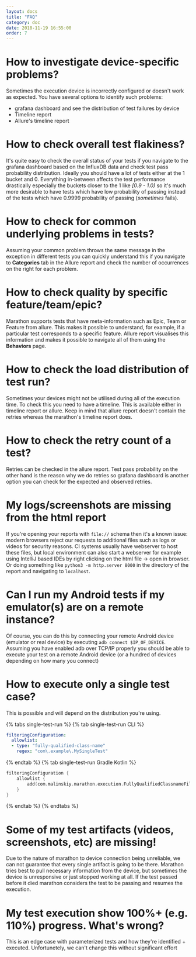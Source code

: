 ```yaml
---
layout: docs
title: "FAQ"
category: doc
date: 2018-11-19 16:55:00
order: 7
---
```


# How to investigate device-specific problems?
Sometimes the execution device is incorrectly configured or doesn't work as expected. You have several options to identify such problems:
* grafana dashboard and see the distribution of test failures by device
* Timeline report
* Allure's timeline report

# How to check overall test flakiness?
It's quite easy to check the overall status of your tests if you navigate to the grafana dashboard based on the InfluxDB data and check
 test pass probability distribution. Ideally you should have a lot of tests either at the 1 bucket and 0. Everything in-between affects the
 test performance drastically especially the buckets closer to the 1 like *[0.9 - 1.0)* so it's much more desirable to have tests which have
 low probability of passing instead of the tests which have 0.9999 probability of passing (*sometimes* fails).

# How to check for common underlying problems in tests?
Assuming your common problem throws the same message in the exception in different tests you can quickly understand this if you
 navigate to **Categories** tab in the Allure report and check the number of occurrences on the right for each problem.

# How to check quality by specific feature/team/epic?
Marathon supports tests that have meta-information such as Epic, Team or Feature from allure. This makes it possible to understand, for
 example, if a particular test corresponds to a specific feature. Allure report visualises this information and makes it possible to
 navigate all of them using the **Behaviors** page.

# How to check the load distribution of test run?
Sometimes your devices might not be utilised during all of the execution time. To check this you need to have a timeline. This is available
 either in timeline report or allure. Keep in mind that allure report doesn't contain the retries whereas the marathon's timeline report
 does.

# How to check the retry count of a test?
Retries can be checked in the allure report. Test pass probability on the other hand is the reason why we do retries so grafana dashboard is
 another option you can check for the expected and observed retries.

# My logs/screenshots are missing from the html report
If you're opening your reports with `file://` schema then it's a known issue: modern browsers reject our requests to additional files such 
 as logs or videos for security reasons. CI systems usually have webserver to host these files, but local environment can also start a 
 webserver for example using IntelliJ based IDEs by right clicking on the html file -> open in browser. Or doing something like 
 `python3 -m http.server 8000` in the directory of the report and navigating to `localhost`.

# Can I run my Android tests if my emulator(s) are on a remote instance?
Of course, you can do this by connecting your remote Android device (emulator or real device) by executing `adb connect $IP_OF_DEVICE`. 
 Assuming you have enabled adb over TCP/IP properly you should be able to execute your test on a remote Android device (or a hundred of 
 devices depending on how many you connect)
 
# How to execute only a single test case?
This is possible and will depend on the distribution you're using.

{% tabs single-test-run %}
{% tab single-test-run CLI %}
```yaml
filteringConfiguration:
  allowlist:
  - type: "fully-qualified-class-name"
    regex: "com\.example\.MySingleTest"

```
{% endtab %}
{% tab single-test-run Gradle Kotlin %}
```kotlin
filteringConfiguration { 
    allowlist { 
        add(com.malinskiy.marathon.execution.FullyQualifiedClassnameFilter("com\\.example\\.MySingleTest".toRegex()))
    }
}
```
{% endtab %}
{% endtabs %}

# Some of my test artifacts (videos, screenshots, etc) are missing!
Due to the nature of marathon to device connection being unreliable, we can not guarantee that every single artifact is going to be there.
 Marathon tries best to pull necessary information from the device, but sometimes the device is unresponsive or just stopped working at all.
 If the test passed before it died marathon considers the test to be passing and resumes the execution.

# My test execution show 100%+ (e.g. 110%) progress. What's wrong?
This is an edge case with parameterized tests and how they're identified + executed. Unfortunetely, we can't change this without significant effort
